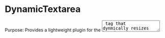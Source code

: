 DynamicTextarea
===========
Purpose: Provides a lightweight plugin for the <textarea> tag that dynmically resizes based on its content that has no UI glitches or quirks

http://enmassellc.com/misc/dynamicTextarea.html

How to use
----------

We expect this section for every plugin. It just explains how to use your plugin.
Never should a plugin rely on a 3rd party link to explain its behavior or functionality. We need this to ensure that if a website is removed or becomes inaccessible, people can still enjoy your plugins' functionality.

It often includes code snippets, which are just indented pieces of text:

	var script = new MyScript()
	script.doSomething();
	

DynamicTextarea is a reusable class that can by applied to any <textarea> tag on a page, with any sort of CSS styling attached to it.

It is recommended that you surround the <textarea> with a display:block type container to ensure ux integrity.

Constructor
	new DynamicTextarea(el,options);
	
	el: A dom node or id string
	options: an object containing key:value pairs for configuring the class. Check the source for more details on available options
	
In Context:
	var input = new DynamicTextarea($('myInput'),{
		min_rows:2,
		max_length:1000
	});

This will ensure the <textarea> is always at least 2 rows tall, and only allows for a total of 1000 characters (currently broken in IE).

Known Issues
-----------------

Internet Explorer does not respect the max_length option, yet.